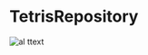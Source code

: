 # TetrisRepository
![al ttext](https://github.com/SergeyG22/TetrisRepository/blob/master/screenshot.jpg)
